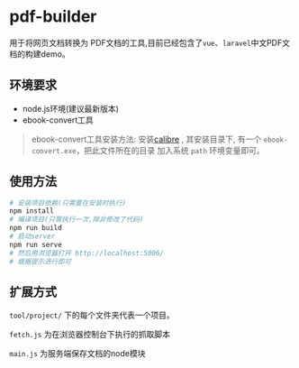 # pdf-builder
用于将网页文档转换为 PDF文档的工具,目前已经包含了`vue`、`laravel`中文PDF文档的构建demo。

## 环境要求

- node.js环境(建议最新版本)
- ebook-convert工具

> ebook-convert工具安装方法:
> 安装[calibre](https://calibre-ebook.com/download) , 其安装目录下, 有一个 `ebook-convert.exe`，把此文件所在的目录
> 加入系统 `path` 环境变量即可。
>

## 使用方法

```bash
# 安装项目依赖(只需要在安装时执行)
npm install
# 编译项目(只需执行一次,除非修改了代码)
npm run build
# 启动server
npm run serve
# 然后用浏览器打开 http://localhost:5006/
# 根据提示进行即可
```

## 扩展方式

`tool/project/` 下的每个文件夹代表一个项目。

`fetch.js` 为在浏览器控制台下执行的抓取脚本

`main.js` 为服务端保存文档的node模块

